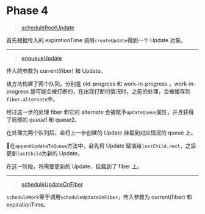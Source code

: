 # Phase 4

> [scheduleRootUpdate](../ReactFiberReconciler.md)

首先根据传入的 expirationTime 调用`createUpdate`得到一个 Update 对象。

---

> [enqueueUpdate](../ReactUpdateQueue.md)

传入的参数为 current(fiber) 和 Update。

该方法构建了两个队列，分别是 old-progress 和 work-in-progress 。work-in-progress 是可能会被打断的，在出现打断的情况时，之前的处理，会被缓存到`fiber.alternate`中。

经过这一步的处理 fiber 和它的 alternate 会被赋予`updateQueue`属性，并且获得了局部的 queue1 和 queue2。

在处理完两个队列后，会将上一步创建的 Update 挂载到对应情况的 queue 上。

在`appendUpdateToQueue`方法中，会先将 Update 赋值给`lastChild.next`，之后更新`lastChild`为新的 Update。

在这一阶段，将需要更新的 Update，挂载到了 fiber 上。

---

> [scheduleUpdateOnFiber](../ReactFiberWorkLoop.md)

`scheduleWork`等于调用`scheduleUpdateOnFiber`，传入参数为 current(fiber) 和 expirationTime。

